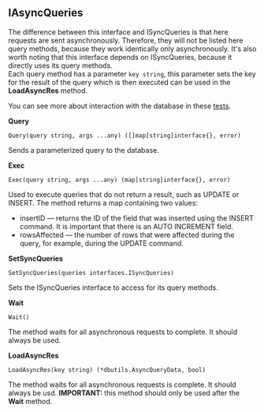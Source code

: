 ## IAsyncQueries
The difference between this interface and ISyncQueries is that here requests are sent asynchronously. Therefore, they will not be listed here 
query methods, because they work identically only asynchronously. It's also worth noting that this interface depends on ISyncQueries, 
because it directly uses its query methods.<br>
Each query method has a parameter ``key string``, this parameter sets the key for the result of the query which is then executed 
can be used in the __LoadAsyncRes__ method.

You can see more about interaction with the database in these [tests](https://github.com/uwine4850/foozy/tree/master/tests/database/db_test).

__Query__
```
Query(query string, args ...any) ([]map[string]interface{}, error)
```
Sends a parameterized query to the database.

__Exec__
```
Exec(query string, args ...any) (map[string]interface{}, error)
```
Used to execute queries that do not return a result, such as UPDATE or INSERT.
The method returns a map containing two values:
* insertID — returns the ID of the field that was inserted using the INSERT command. It is important that there is an AUTO INCREMENT field.
* rowsAffected — the number of rows that were affected during the query, for example, during the UPDATE command.

__SetSyncQueries__
```
SetSyncQueries(queries interfaces.ISyncQueries)
```
Sets the ISyncQueries interface to access for its query methods.

__Wait__
```
Wait()
```
The method waits for all asynchronous requests to complete. It should always be used.

__LoadAsyncRes__
```
LoadAsyncRes(key string) (*dbutils.AsyncQueryData, bool)
```
The method waits for all asynchronous requests is complete. It should always be usd.
__IMPORTANT:__ this method should only be used after the __Wait__ method.
